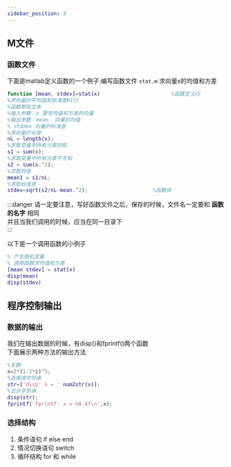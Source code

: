 ```yaml
---
sidebar_position: 3
---
```


## M文件
### 函数文件
下面是matlab定义函数的一个例子:编写函数文件 `stat.m` 求向量x的均值和方差
```matlab
function [mean, stdev]=stat(x)                       %函数定义行
%求向量的平均值和标准差H1行
%函数帮助文本
%输入参数：x 要求均值和方差的向量
%输出参数：mean  向量的均值
% stddev 向量的标准差
%求向量的长度
nL = length(x);
%求取变量中所有元素的和
s1 = sum(x);
%求取变量中所有元素平方和
s2 = sum(x.^2);
%求取均值
mean1 = s1/nL;
%求取标准差
stdev=sqrt(s2/nL-mean.^2);                     %函数体
```
:::danger
请一定要注意，写好函数文件之后，保存的时候，文件名一定要和 **函数的名字** 相同  
并且当我们调用的时候，应当在同一目录下  
:::

以下是一个调用函数的小例子
```matlab
% 产生随机变量
% 调用函数求均值和方差
[mean stdev] = stat(x)
disp(mean)
disp(stdev)
```

## 程序控制输出
### 数据的输出
我们在输出数据的时候，有disp()和fprintf()两个函数  
下面展示两种方法的输出方法  
```matlab
%复数
x=2*(1-2*i)^3;
%连接成字符串
str=['disp: x = ' num2str(x)];
%显示字符串
disp(str);
fprintf('fprintf: x = %8.4f\n',x);
```
### 选择结构
1. 条件语句 if else end
2. 情况切换语句 switch
3. 循环结构 for 和 while
